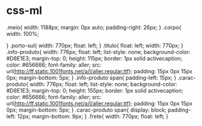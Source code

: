 # css-ml
.meio{
    width: 1188px;
    margin: 0px auto;
    padding-right: 26px;
}
.corpo{
    width: 100%;
    
}
.porto-sul{
    width: 770px;
    float: left;
}
.titulo{
    float: left;
    width: 770px;
}
.info-produto{
    width: 776px;
    float: left;
    list-style: none;
    background-color: #D8E1E3;
    margin-top: 0;
    height: 115px;
    border: 1px solid activecaption;
    color: #656666;
    font-family: aller; src: url(http://ff.static.1001fonts.net/a/l/aller.regular.ttf);
    padding: 15px 0px 15px 0px;
    margin-bottom: 5px;
}
.info-produto span{
    padding-left: 15px; 
}
.carac-produto{
    width: 776px;
    float: left;
    list-style: none;
    background-color: #D8E1E3;
    margin-top: 0;
    height: 155px;
    border: 1px solid activecaption;
    color: #656666;
    font-family: aller; src: url(http://ff.static.1001fonts.net/a/l/aller.regular.ttf);
    padding: 15px 0px 15px 0px;
    margin-bottom: 5px;
}
.carac-produto span{
    display: block;
    padding-left: 12px;
    margin-bottom: 9px;
}
.frete{
    width: 770px;
    float: left;
}
